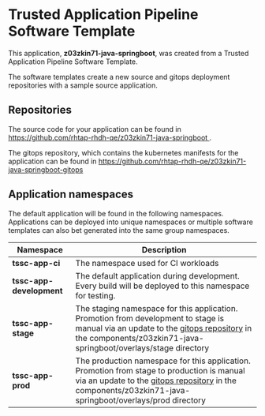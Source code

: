 # Trusted Application Pipeline Software Template

This application, **z03zkin71-java-springboot**, was created from a Trusted Application Pipeline Software Template.

The software templates create a new source and gitops deployment repositories with a sample source application. 

## Repositories

The source code for your application can be found in [https://github.com/rhtap-rhdh-qe/z03zkin71-java-springboot ](https://github.com/rhtap-rhdh-qe/z03zkin71-java-springboot ).
 
The gitops repository, which contains the kubernetes manifests for the application can be found in 
[https://github.com/rhtap-rhdh-qe/z03zkin71-java-springboot-gitops ](https://github.com/rhtap-rhdh-qe/z03zkin71-java-springboot-gitops ) 

## Application namespaces 

The default application will be found in the following namespaces. Applications can be deployed into unique namespaces or multiple software templates can also bet generated into the same group namespaces.  

|  Namespace   |  Description   |  
| -------- | -------- |
| **tssc-app-ci** | The namespace used for CI workloads |
| **tssc-app-development** | The default application during development. Every build will be deployed to this namespace for testing. |
| **tssc-app-stage** | The staging namespace for this application. Promotion from development to stage is manual via an update to the [gitops repository](https://github.com/rhtap-rhdh-qe/z03zkin71-java-springboot-gitops ) in the components/z03zkin71-java-springboot/overlays/stage directory |
| **tssc-app-prod** | The production namespace for this application. Promotion from stage to production is manual via an update to the [gitops repository](https://github.com/rhtap-rhdh-qe/z03zkin71-java-springboot-gitops ) in the components/z03zkin71-java-springboot/overlays/prod directory |